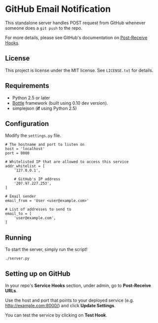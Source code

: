 GitHub Email Notification
=========================

This standalone server handles POST request from GitHub whenever someone 
does a `git push` to the repo.

For more details, please see GitHub's documentation on [Post-Receive Hooks](http://help.github.com/post-receive-hooks/).

License
-------

This project is license under the MIT license. See `LICENSE.txt` for details.

Requirements
------------

* Python 2.5 or later
* [Bottle](http://bottlepy.org/docs/dev/) framework (built using 0.10 dev version).
* simplejson (**if** using Python 2.5)

Configuration
-------------

Modify the `settings.py` file.

	# The hostname and port to listen on
    host = 'localhost'
    port = 8000
    
    # Whitelisted IP that are allowed to access this service
    addr_whitelist = [
        '127.0.0.1',
        
        # GitHub's IP address
        '207.97.227.253',
    ]
    
	# Email sender
    email_from = 'User <user@example.com>'
    
	# List of addresses to send to
    email_to = [
        'user@example.com',
    ]

Running
-------

To start the server, simply run the script!

	./server.py

Setting up on GitHub
--------------------

In your repo's **Service Hooks** section, under admin, go to **Post-Receive URLs**.

Use the host and port that points to your deployed service (e.g. http://example.com:8000/) 
and click **Update Settings**.

You can test the service by clicking on **Test Hook**.
